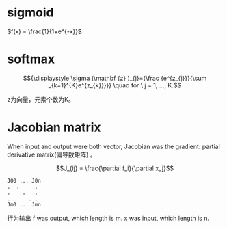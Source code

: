 
# sigmoid

$f(x) = \frac{1}{1+e^{-x}}$

# softmax

$${\displaystyle \sigma (\mathbf {z} )_{j}={\frac {e^{z_{j}}}{\sum _{k=1}^{K}e^{z_{k}}}}} \quad for \ j = 1, …, K.$$

z为向量，元素个数为K。

# Jacobian matrix

When input and output were both vector, Jacobian was the gradient: partial derivative matrix(偏导数矩阵) 。


$$J_{ij} = \frac{\partial f_i}{\partial x_j}$$


```
J00 ... J0n
.  .     .
.    .   .
.      . .
Jm0 ... Jmn
```

行为输出
f was output, which length is m.
x was input, which length is n.
